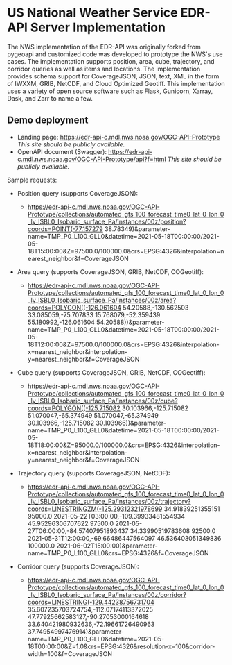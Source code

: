# US National Weather Service EDR-API Server Implementation

The NWS implementation of the EDR-API was originally forked from pygeoapi and customized code was developed to prototype the NWS's use cases.
The implementation supports position, area, cube, trajectory, and corridor queries as well as items and locations. The implementation provides 
schema support for CoverageJSON, JSON, text, XML in the form of IWXXM, GRIB, NetCDF, and Cloud Optimized Geotiff.
This implementation uses a variety of open source software such as Flask, Gunicorn, Xarray, Dask, and Zarr to name a few.


## Demo deployment

- Landing page:  https://edr-api-c.mdl.nws.noaa.gov/OGC-API-Prototype *This site should be publicly available.*
- OpenAPI document (Swagger):  https://edr-api-c.mdl.nws.noaa.gov/OGC-API-Prototype/api?f=html *This site should be publicly available.*


Sample requests:
- Position query (supports CoverageJSON):
  - https://edr-api-c.mdl.nws.noaa.gov/OGC-API-Prototype/collections/automated_gfs_100_forecast_time0_lat_0_lon_0_lv_ISBL0_Isobaric_surface_Pa/instances/00z/position?coords=POINT(-77.157279 38.78349)&parameter-name=TMP_P0_L100_GLL0&datetime=2021-05-18T00:00:00/2021-05-18T15:00:00&Z=97500.0/100000.0&crs=EPSG:4326&interpolation=nearest_neighbor&f=CoverageJSON

- Area query (supports CoverageJSON, GRIB, NetCDF, COGeotiff):
  - https://edr-api-c.mdl.nws.noaa.gov/OGC-API-Prototype/collections/automated_gfs_100_forecast_time0_lat_0_lon_0_lv_ISBL0_Isobaric_surface_Pa/instances/00z/area?coords=POLYGON((-126.061604 54.20588,-130.562503 33.085059,-75.707833 15.768079,-52.359439 55.180992,-126.061604 54.20588))&parameter-name=TMP_P0_L100_GLL0&datetime=2021-05-18T00:00:00/2021-05-18T12:00:00&Z=97500.0/100000.0&crs=EPSG:4326&interpolation-x=nearest_neighbor&interpolation-y=nearest_neighbor&f=CoverageJSON

- Cube query (supports CoverageJSON, GRIB, NetCDF, COGeotiff):
  - https://edr-api-c.mdl.nws.noaa.gov/OGC-API-Prototype/collections/automated_gfs_100_forecast_time0_lat_0_lon_0_lv_ISBL0_Isobaric_surface_Pa/instances/00z/cube?coords=POLYGON((-125.715082 30.103966,-125.715082 51.070047,-65.374949 51.070047,-65.374949 30.103966,-125.715082 30.103966))&parameter-name=TMP_P0_L100_GLL0&datetime=2021-05-18T00:00:00/2021-05-18T18:00:00&Z=95000.0/100000.0&crs=EPSG:4326&interpolation-x=nearest_neighbor&interpolation-y=nearest_neighbor&f=CoverageJSON

- Trajectory query (supports CoverageJSON, NetCDF):
  - https://edr-api-c.mdl.nws.noaa.gov/OGC-API-Prototype/collections/automated_gfs_100_forecast_time0_lat_0_lon_0_lv_ISBL0_Isobaric_surface_Pa/instances/00z/trajectory?coords=LINESTRINGZM(-125.29312321978699 34.91839251355151 95000.0 2021-05-22T03:00:00,-109.39933481554934 45.95296306707622 97500.0 2021-05-27T06:00:00,-84.57407951893437 34.33990519783608 92500.0 2021-05-31T12:00:00,-69.66486447564097 46.536403051349836 100000.0 2021-06-02T15:00:00)&parameter-name=TMP_P0_L100_GLL0&crs=EPSG:4326&f=CoverageJSON

- Corridor query (supports CoverageJSON):
  - https://edr-api-c.mdl.nws.noaa.gov/OGC-API-Prototype/collections/automated_gfs_100_forecast_time0_lat_0_lon_0_lv_ISBL0_Isobaric_surface_Pa/instances/00z/corridor?coords=LINESTRING(-129.44238756731704 35.607235703724754,-112.07174113372025 47.77925662583127,-90.27053000164618 33.640421980932636,-72.19661726490963 37.74954997476914)&parameter-name=TMP_P0_L100_GLL0&datetime=2021-05-18T00:00:00&Z=1.0&crs=EPSG:4326&resolution-x=100&corridor-width=100&f=CoverageJSON 


